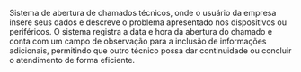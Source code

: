 Sistema de abertura de chamados técnicos, onde o usuário da empresa insere seus dados e descreve o problema
apresentado nos dispositivos ou periféricos. O sistema registra a data e hora da abertura do chamado e conta 
com um campo de observação para a inclusão de informações adicionais, permitindo que outro técnico possa dar 
continuidade ou concluir o atendimento de forma eficiente.

